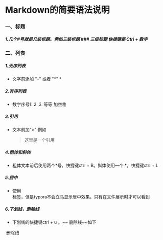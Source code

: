 # Markdown的简要语法说明

### 一、标题

##### 	1.几个#号就是几级标题。例如三级标题  ### 三级标题 快捷键是 Ctrl + 数字

### 二、列表

##### 1.无序列表

   * 文字前添加 "-" 或者 "*" *

##### 2.有序列表

* 数字序号1. 2. 3. 等等 加空格

##### 3.引用

* 文本前加">"  例如 

  > 这里是一个引用

##### 4.粗体和斜体

* 粗体文本前后使用两个*号，快捷键ctrl + B。斜体使用一个 *，快捷键ctrl + L

##### 5.居中

* 使用<center></center>标签，但是typora不会立马显示居中效果。只有在文件展示时才可以看到

##### 6.下划线，删除线

* 下划线的快捷键ctrl + u 。~~ 删除线~~如下

​                       ~~删除线~~









